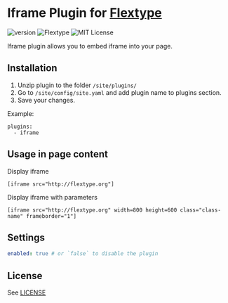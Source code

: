 # Iframe Plugin for [Flextype](http://flextype.org/)
![version](https://img.shields.io/badge/version-1.0.0-brightgreen.svg?style=flat-square)
![Flextype](https://img.shields.io/badge/Flextype-0.x-green.svg?style=flat-square)
![MIT License](https://img.shields.io/badge/license-MIT-blue.svg?style=flat-square)

Iframe plugin allows you to embed iframe into your page.

## Installation
1. Unzip plugin to the folder `/site/plugins/`
2. Go to `/site/config/site.yaml` and add plugin name to plugins section.
3. Save your changes.

Example:
```
plugins:
  - iframe
```

## Usage in page content

Display iframe
```
[iframe src="http://flextype.org"]
```

Display iframe with parameters
```
[iframe src="http://flextype.org" width=800 height=600 class="class-name" frameborder="1"]
```

## Settings

```yaml
enabled: true # or `false` to disable the plugin
```

## License
See [LICENSE](https://github.com/flextype-plugins/iframe/blob/master/LICENSE)
